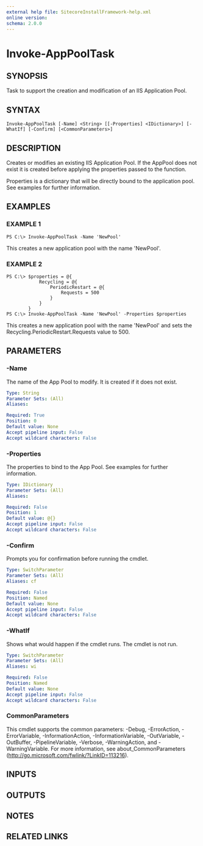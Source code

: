 ```yaml
---
external help file: SitecoreInstallFramework-help.xml
online version: 
schema: 2.0.0
---
```


# Invoke-AppPoolTask

## SYNOPSIS
Task to support the creation and modification of an IIS Application Pool.

## SYNTAX

```
Invoke-AppPoolTask [-Name] <String> [[-Properties] <IDictionary>] [-WhatIf] [-Confirm] [<CommonParameters>]
```

## DESCRIPTION
Creates or modifies an existing IIS Application Pool. 
If the AppPool does not exist it is created before applying the properties passed to the function.

Properties is a dictionary that will be directly bound to the application pool.
See examples for further information.

## EXAMPLES

### EXAMPLE 1
```
PS C:\> Invoke-AppPoolTask -Name 'NewPool'
```

This creates a new application pool with the name 'NewPool'.

### EXAMPLE 2
```
PS C:\> $properties = @{
            Recycling = @{
                PeriodicRestart = @{
                    Requests = 500
                }
            }
        }
PS C:\> Invoke-AppPoolTask -Name 'NewPool' -Properties $properties
```

This creates a new application pool with the name 'NewPool' and sets the 
Recycling.PeriodicRestart.Requests value to 500.

## PARAMETERS

### -Name
The name of the App Pool to modify.
It is created if it does not exist.

```yaml
Type: String
Parameter Sets: (All)
Aliases: 

Required: True
Position: 0
Default value: None
Accept pipeline input: False
Accept wildcard characters: False
```

### -Properties
The properties to bind to the App Pool.
See examples for further information.

```yaml
Type: IDictionary
Parameter Sets: (All)
Aliases: 

Required: False
Position: 1
Default value: @{}
Accept pipeline input: False
Accept wildcard characters: False
```

### -Confirm
Prompts you for confirmation before running the cmdlet.

```yaml
Type: SwitchParameter
Parameter Sets: (All)
Aliases: cf

Required: False
Position: Named
Default value: None
Accept pipeline input: False
Accept wildcard characters: False
```

### -WhatIf
Shows what would happen if the cmdlet runs. The cmdlet is not run.

```yaml
Type: SwitchParameter
Parameter Sets: (All)
Aliases: wi

Required: False
Position: Named
Default value: None
Accept pipeline input: False
Accept wildcard characters: False
```

### CommonParameters
This cmdlet supports the common parameters: -Debug, -ErrorAction, -ErrorVariable, -InformationAction, -InformationVariable, -OutVariable, -OutBuffer, -PipelineVariable, -Verbose, -WarningAction, and -WarningVariable. For more information, see about_CommonParameters (http://go.microsoft.com/fwlink/?LinkID=113216).

## INPUTS

## OUTPUTS

## NOTES

## RELATED LINKS

